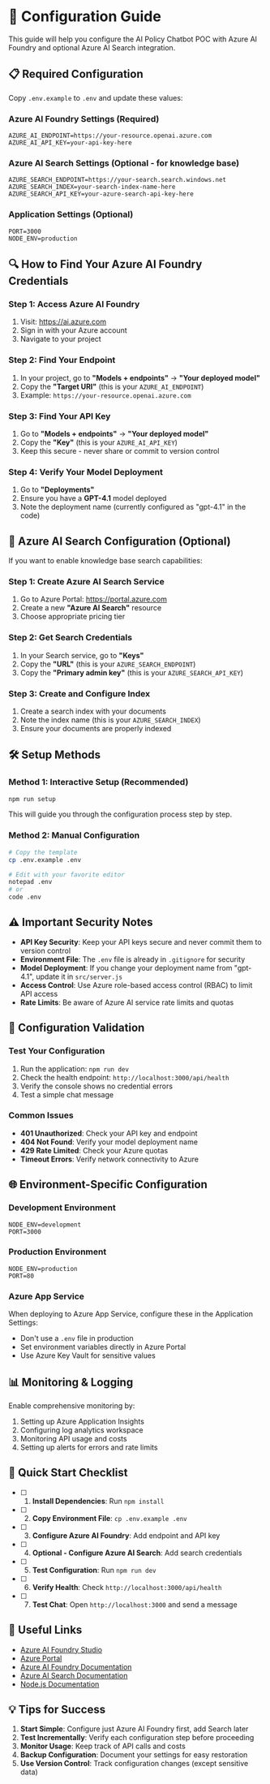 # 🔧 Configuration Guide

This guide will help you configure the AI Policy Chatbot POC with Azure AI Foundry and optional Azure AI Search integration.

## 📋 Required Configuration

Copy `.env.example` to `.env` and update these values:

### Azure AI Foundry Settings (Required)

```env
AZURE_AI_ENDPOINT=https://your-resource.openai.azure.com
AZURE_AI_API_KEY=your-api-key-here
```

### Azure AI Search Settings (Optional - for knowledge base)

```env
AZURE_SEARCH_ENDPOINT=https://your-search.search.windows.net
AZURE_SEARCH_INDEX=your-search-index-name-here
AZURE_SEARCH_API_KEY=your-azure-search-api-key-here
```

### Application Settings (Optional)

```env
PORT=3000
NODE_ENV=production
```

## 🔍 How to Find Your Azure AI Foundry Credentials

### Step 1: Access Azure AI Foundry

1. Visit: https://ai.azure.com
2. Sign in with your Azure account
3. Navigate to your project

### Step 2: Find Your Endpoint

1. In your project, go to **"Models + endpoints"** → **"Your deployed model"**
2. Copy the **"Target URI"** (this is your `AZURE_AI_ENDPOINT`)
3. Example: `https://your-resource.openai.azure.com`

### Step 3: Find Your API Key

1. Go to **"Models + endpoints"** → **"Your deployed model"**
2. Copy the **"Key"** (this is your `AZURE_AI_API_KEY`)
3. Keep this secure - never share or commit to version control

### Step 4: Verify Your Model Deployment

1. Go to **"Deployments"**
2. Ensure you have a **GPT-4.1** model deployed
3. Note the deployment name (currently configured as "gpt-4.1" in the code)

## 🔎 Azure AI Search Configuration (Optional)

If you want to enable knowledge base search capabilities:

### Step 1: Create Azure AI Search Service

1. Go to Azure Portal: https://portal.azure.com
2. Create a new **"Azure AI Search"** resource
3. Choose appropriate pricing tier

### Step 2: Get Search Credentials

1. In your Search service, go to **"Keys"**
2. Copy the **"URL"** (this is your `AZURE_SEARCH_ENDPOINT`)
3. Copy the **"Primary admin key"** (this is your `AZURE_SEARCH_API_KEY`)

### Step 3: Create and Configure Index

1. Create a search index with your documents
2. Note the index name (this is your `AZURE_SEARCH_INDEX`)
3. Ensure your documents are properly indexed

## 🛠️ Setup Methods

### Method 1: Interactive Setup (Recommended)

```bash
npm run setup
```

This will guide you through the configuration process step by step.

### Method 2: Manual Configuration

```bash
# Copy the template
cp .env.example .env

# Edit with your favorite editor
notepad .env
# or
code .env
```

## ⚠️ Important Security Notes

- **API Key Security**: Keep your API keys secure and never commit them to version control
- **Environment File**: The `.env` file is already in `.gitignore` for security
- **Model Deployment**: If you change your deployment name from "gpt-4.1", update it in `src/server.js`
- **Access Control**: Use Azure role-based access control (RBAC) to limit API access
- **Rate Limits**: Be aware of Azure AI service rate limits and quotas

## 🔧 Configuration Validation

### Test Your Configuration

1. Run the application: `npm run dev`
2. Check the health endpoint: `http://localhost:3000/api/health`
3. Verify the console shows no credential errors
4. Test a simple chat message

### Common Issues

- **401 Unauthorized**: Check your API key and endpoint
- **404 Not Found**: Verify your model deployment name
- **429 Rate Limited**: Check your Azure quotas
- **Timeout Errors**: Verify network connectivity to Azure

## 🌐 Environment-Specific Configuration

### Development Environment

```env
NODE_ENV=development
PORT=3000
```

### Production Environment

```env
NODE_ENV=production
PORT=80
```

### Azure App Service

When deploying to Azure App Service, configure these in the Application Settings:

- Don't use a `.env` file in production
- Set environment variables directly in Azure Portal
- Use Azure Key Vault for sensitive values

## 📊 Monitoring & Logging

Enable comprehensive monitoring by:

1. Setting up Azure Application Insights
2. Configuring log analytics workspace
3. Monitoring API usage and costs
4. Setting up alerts for errors and rate limits

## 🚀 Quick Start Checklist

- [ ] 1. **Install Dependencies**: Run `npm install`
- [ ] 2. **Copy Environment File**: `cp .env.example .env`
- [ ] 3. **Configure Azure AI Foundry**: Add endpoint and API key
- [ ] 4. **Optional - Configure Azure AI Search**: Add search credentials
- [ ] 5. **Test Configuration**: Run `npm run dev`
- [ ] 6. **Verify Health**: Check `http://localhost:3000/api/health`
- [ ] 7. **Test Chat**: Open `http://localhost:3000` and send a message

## 🔗 Useful Links

- [Azure AI Foundry Studio](https://ai.azure.com)
- [Azure Portal](https://portal.azure.com)
- [Azure AI Foundry Documentation](https://docs.microsoft.com/azure/ai-foundry/)
- [Azure AI Search Documentation](https://docs.microsoft.com/azure/search/)
- [Node.js Documentation](https://nodejs.org/docs/)

## 💡 Tips for Success

1. **Start Simple**: Configure just Azure AI Foundry first, add Search later
2. **Test Incrementally**: Verify each configuration step before proceeding
3. **Monitor Usage**: Keep track of API calls and costs
4. **Backup Configuration**: Document your settings for easy restoration
5. **Use Version Control**: Track configuration changes (except sensitive data)
